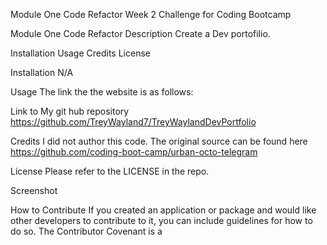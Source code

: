 Module One Code Refactor
Week 2 Challenge for Coding Bootcamp

Module One Code Refactor
Description
Create a Dev portofilio. 

Installation
Usage
Credits
License

Installation
N/A

Usage
The link the the website is as follows: 

Link to My git hub repository https://github.com/TreyWayland7/TreyWaylandDevPortfolio

Credits
I did not author this code. The original source can be found here https://github.com/coding-boot-camp/urban-octo-telegram

License
Please refer to the LICENSE in the repo.

Screenshot


How to Contribute
If you created an application or package and would like other developers to contribute to it, you can include guidelines for how to do so. The Contributor Covenant is a